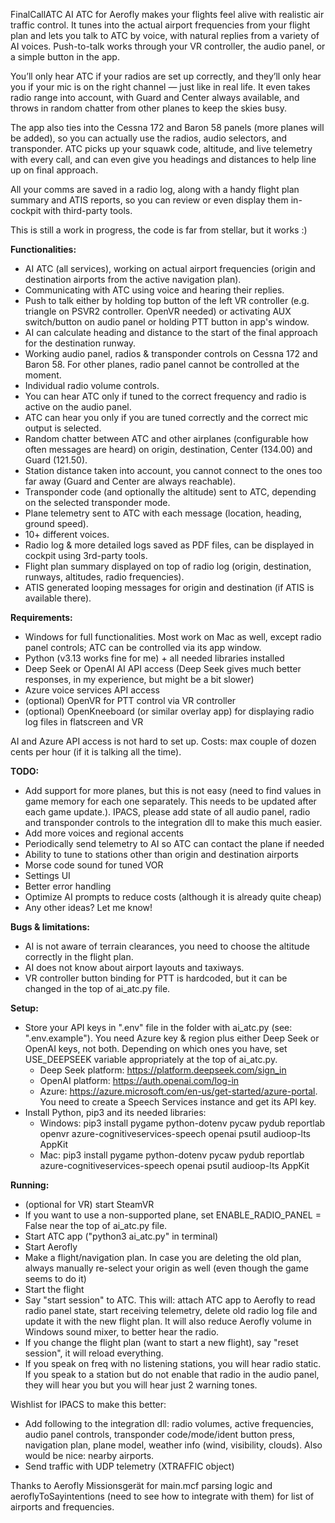 FinalCallATC AI ATC for Aerofly makes your flights feel alive with realistic air traffic control. It tunes into the actual airport frequencies from your flight plan and lets you talk to ATC by voice, with natural replies from a variety of AI voices. Push-to-talk works through your VR controller, the audio panel, or a simple button in the app.

You’ll only hear ATC if your radios are set up correctly, and they’ll only hear you if your mic is on the right channel — just like in real life. It even takes radio range into account, with Guard and Center always available, and throws in random chatter from other planes to keep the skies busy.

The app also ties into the Cessna 172 and Baron 58 panels (more planes will be added), so you can actually use the radios, audio selectors, and transponder. ATC picks up your squawk code, altitude, and live telemetry with every call, and can even give you headings and distances to help line up on final approach.

All your comms are saved in a radio log, along with a handy flight plan summary and ATIS reports, so you can review or even display them in-cockpit with third-party tools.

This is still a work in progress, the code is far from stellar, but it works :)

**Functionalities:**
- AI ATC (all services), working on actual airport frequencies (origin and destination airports from the active navigation plan).
- Communicating with ATC using voice and hearing their replies.
- Push to talk either by holding top button of the left VR controller (e.g. triangle on PSVR2 controller. OpenVR needed) or activating AUX switch/button on audio panel or holding PTT button in app's window.
- AI can calculate heading and distance to the start of the final approach for the destination runway.
- Working audio panel, radios & transponder controls on Cessna 172 and Baron 58. For other planes, radio panel cannot be controlled at the moment.
- Individual radio volume controls.
- You can hear ATC only if tuned to the correct frequency and radio is active on the audio panel.
- ATC can hear you only if you are tuned correctly and the correct mic output is selected.
- Random chatter between ATC and other airplanes (configurable how often messages are heard) on origin, destination, Center (134.00) and Guard (121.50).
- Station distance taken into account, you cannot connect to the ones too far away (Guard and Center are always reachable).
- Transponder code (and optionally the altitude) sent to ATC, depending on the selected transponder mode.
- Plane telemetry sent to ATC with each message (location, heading, ground speed).
- 10+ different voices.
- Radio log & more detailed logs saved as PDF files, can be displayed in cockpit using 3rd-party tools.
- Flight plan summary displayed on top of radio log (origin, destination, runways, altitudes, radio frequencies).
- ATIS generated looping messages for origin and destination (if ATIS is available there).

**Requirements:**
- Windows for full functionalities. Most work on Mac as well, except radio panel controls; ATC can be controlled via its app window.
- Python (v3.13 works fine for me) + all needed libraries installed
- Deep Seek or OpenAI AI API access (Deep Seek gives much better responses, in my experience, but might be a bit slower)
- Azure voice services API access
- (optional) OpenVR for PTT control via VR controller
- (optional) OpenKneeboard (or similar overlay app) for displaying radio log files in flatscreen and VR

AI and Azure API access is not hard to set up. Costs: max couple of dozen cents per hour (if it is talking all the time).

**TODO:**
- Add support for more planes, but this is not easy (need to find values in game memory for each one separately. This needs to be updated after each game update.). IPACS, please add state of all audio panel, radio and transponder controls to the integration dll to make this much easier.
- Add more voices and regional accents
- Periodically send telemetry to AI so ATC can contact the plane if needed
- Ability to tune to stations other than origin and destination airports
- Morse code sound for tuned VOR
- Settings UI
- Better error handling
- Optimize AI prompts to reduce costs (although it is already quite cheap)
- Any other ideas? Let me know!

**Bugs & limitations:**
- AI is not aware of terrain clearances, you need to choose the altitude correctly in the flight plan.
- AI does not know about airport layouts and taxiways.
- VR controller button binding for PTT is hardcoded, but it can be changed in the top of ai_atc.py file.

**Setup:**
- Store your API keys in ".env" file in the folder with ai_atc.py (see: ".env.example"). You need Azure key & region plus either Deep Seek or OpenAI keys, not both. Depending on which ones you have, set USE_DEEPSEEK variable appropriately at the top of ai_atc.py.
	- Deep Seek platform: https://platform.deepseek.com/sign_in
	- OpenAI platform: https://auth.openai.com/log-in
	- Azure: https://azure.microsoft.com/en-us/get-started/azure-portal. You need to create a Speech Services instance and get its API key.
- Install Python, pip3 and its needed libraries:
	- Windows: pip3 install pygame python-dotenv pycaw pydub reportlab openvr azure-cognitiveservices-speech openai psutil audioop-lts AppKit
	- Mac: pip3 install pygame python-dotenv pycaw pydub reportlab azure-cognitiveservices-speech openai psutil audioop-lts AppKit

**Running:**
- (optional for VR) start SteamVR
- If you want to use a non-supported plane, set ENABLE_RADIO_PANEL = False near the top of ai_atc.py file.
- Start ATC app ("python3 ai_atc.py" in terminal)
- Start Aerofly
- Make a flight/navigation plan. In case you are deleting the old plan, always manually re-select your origin as well (even though the game seems to do it)
- Start the flight
- Say "start session" to ATC. This will: attach ATC app to Aerofly to read radio panel state, start receiving telemetry, delete old radio log file and update it with the new flight plan. It will also reduce Aerofly volume in Windows sound mixer, to better hear the radio.
- If you change the flight plan (want to start a new flight), say "reset session", it will reload everything.
- If you speak on freq with no listening stations, you will hear radio static. If you speak to a station but do not enable that radio in the audio panel, they will hear you but you will hear just 2 warning tones.

Wishlist for IPACS to make this better:
- Add following to the integration dll: radio volumes, active frequencies, audio panel controls, transponder code/mode/ident button press, navigation plan, plane model, weather info (wind, visibility, clouds). Also would be nice: nearby airports.
- Send traffic with UDP telemetry (XTRAFFIC object)

Thanks to Aerofly Missionsgerät for main.mcf parsing logic and aeroflyToSayintentions (need to see how to integrate with them) for list of airports and frequencies.
